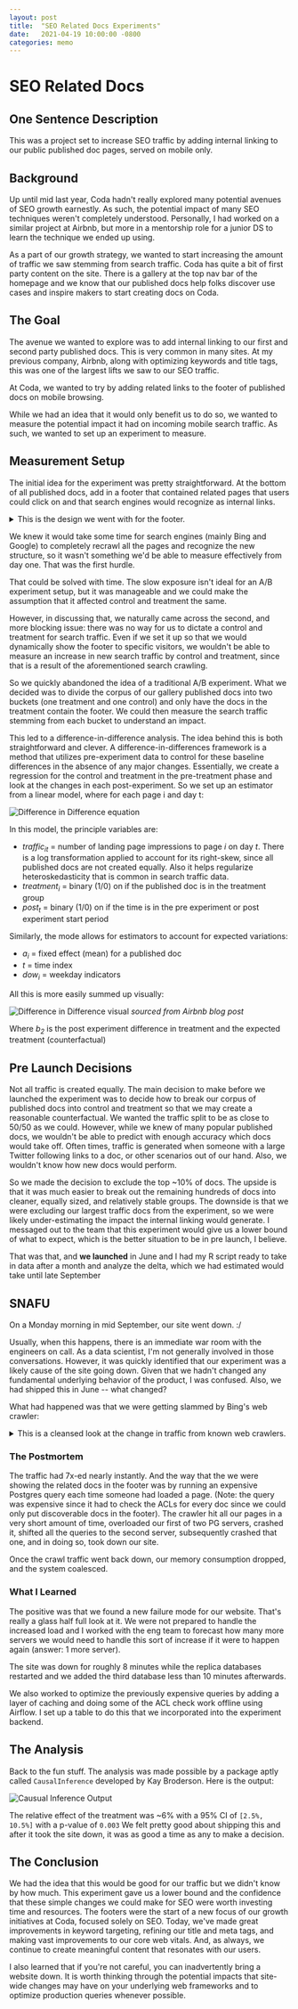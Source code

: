 ```yaml
---
layout: post
title:  "SEO Related Docs Experiments"
date:   2021-04-19 10:00:00 -0800
categories: memo
---
```


# SEO Related Docs

## One Sentence Description
This was a project set to increase SEO traffic by adding internal linking to our public published doc pages, served on mobile only.

## Background
Up until mid last year, Coda hadn't really explored many potential avenues of SEO growth earnestly. As such, the potential impact of many SEO techniques weren't completely understood. Personally, I had worked on a similar project at Airbnb, but more in a mentorship role for a junior DS to learn the technique we ended up using.

As a part of our growth strategy, we wanted to start increasing the amount of traffic we saw stemming from search traffic. Coda has quite a bit of first party content on the site. There is a gallery at the top nav bar of the homepage and we know that our published docs help folks discover use cases and inspire makers to start creating docs on Coda.



## The Goal
The avenue we wanted to explore was to add internal linking to our first and second party published docs. This is very common in many sites. At my previous company, Airbnb, along with optimizing keywords and title tags, this was one of the largest lifts we saw to our SEO traffic.

At Coda, we wanted to try by adding related links to the footer of published docs on mobile browsing.

While we had an idea that it would only benefit us to do so, we wanted to measure the potential impact it had on incoming mobile search traffic. As such, we wanted to set up an experiment to measure.

## Measurement Setup

The initial idea for the experiment was pretty straightforward. At the bottom of all published docs, add in a footer that contained related pages that users could click on and that search engines would recognize as internal links.

<details>
  <summary>This is the design we went with for the footer.</summary>
![Related Docs Footer](https://i.imgur.com/qLaHbNq.png)
</details>

We knew it would take some time for search engines (mainly Bing and Google) to completely recrawl all the pages and recognize the new structure, so it wasn't something we'd be able to measure effectively from day one. That was the first hurdle.

That could be solved with time. The slow exposure isn't ideal for an A/B experiment setup, but it was manageable and we could make the assumption that it affected control and treatment the same.

However, in discussing that, we naturally came across the second, and more blocking issue: there was no way for us to dictate a control and treatment for search traffic. Even if we set it up so that we would dynamically show the footer to specific visitors, we wouldn't be able to measure an increase in new search traffic by control and treatment, since that is a result of the aforementioned search crawling.

So we quickly abandoned the idea of a traditional A/B experiment. What we decided was to divide the corpus of our gallery published docs into two buckets (one treatment and one control) and only have the docs in the treatment contain the footer. We could then measure the search traffic stemming from each bucket to understand an impact.

This led to a difference-in-difference analysis. The idea behind this is both straightforward and clever. A difference-in-differences framework is a method that utilizes pre-experiment data to control for these baseline differences in the absence of any major changes. Essentially, we create a regression for the control and treatment in the pre-treatment phase and look at the changes in each post-experiment.
So we set up an estimator from a linear model, where for each page i and day t:

![Difference in Difference equation](https://i.imgur.com/8CiWZQR.png)

In this model, the principle variables are:

* _traffic<sub>it</sub>_ = number of landing page impressions to page _i_ on day _t_. There is a log transformation applied to account for its right-skew, since all published docs are not created equally. Also it helps regularize heteroskedasticity that is common in search traffic data.
* _treatment<sub>i</sub>_ = binary (1/0) on if the published doc is in the treatment group
* _post<sub>t</sub>_ = binary (1/0) on if the time is in the pre experiment or post experiment start period

Similarly, the mode allows for estimators to account for expected variations:

* _a<sub>i</sub>_ = fixed effect (mean) for a published doc
* _t_ = time index
* _dow<sub>i</sub>_ = weekday indicators

All this is more easily summed up visually:

![Difference in Difference visual](https://i.imgur.com/dsXuMNN.png)
_sourced from Airbnb blog post_

Where _b<sub>2</sub>_ is the post experiment difference in treatment and the expected treatment (counterfactual)


## Pre Launch Decisions

Not all traffic is created equally. The main decision to make before we launched the experiment was to decide how to break our corpus of published docs into control and treatment so that we may create a reasonable counterfactual. We wanted the traffic split to be as close to 50/50 as we could. However, while we knew of many popular published docs, we wouldn't be able to predict with enough accuracy which docs would take off. Often times, traffic is generated when someone with a large Twitter following links to a doc, or other scenarios out of our hand. Also, we wouldn't know how new docs would perform.

So we made the decision to exclude the top ~10% of docs. The upside is that it was much easier to break out the remaining hundreds of docs into cleaner, equally sized, and relatively stable groups. The downside is that we were excluding our largest traffic docs from the experiment, so we were likely under-estimating the impact the internal linking would generate. I messaged out to the team that this experiment would give us a lower bound of what to expect, which is the better situation to be in pre launch, I believe.


That was that, and **we launched** in June and I had my R script ready to take in data after a month and analyze the delta, which we had estimated would take until late September


## SNAFU

On a Monday morning in mid September, our site went down. :/

Usually, when this happens, there is an immediate war room with the engineers on call. As a data scientist, I'm not generally involved in those conversations. However, it was quickly identified that our experiment was a likely cause of the site going down. Given that we hadn't changed any fundamental underlying behavior of the product, I was confused. Also, we had shipped this in June -- what changed?

What had happened was that we were getting slammed by Bing's web crawler:

<details>
  <summary>This is a cleansed look at the change in traffic from known web crawlers.</summary>
![Crawl Data](https://i.imgur.com/oQFvjSy.png)
</details>


### The Postmortem

The traffic had 7x-ed nearly instantly. And the way that the we were showing the related docs in the footer was by running an expensive Postgres query each time someone had loaded a page. (Note: the query was expensive since it had to check the ACLs for every doc since we could only put discoverable docs in the footer). The crawler hit all our pages in a very short amount of time, overloaded our first of two PG servers, crashed it, shifted all the queries to the second server, subsequently crashed that one, and in doing so, took down our site.

Once the crawl traffic went back down, our memory consumption dropped, and the system coalesced.


### What I Learned
The positive was that we found a new failure mode for our website. That's really a glass half full look at it. We were not prepared to handle the increased load and I worked with the eng team to forecast how many more servers we would need to handle this sort of increase if it were to happen again (answer: 1 more server).

The site was down for roughly 8 minutes while the replica databases restarted and we added the third database less than 10 minutes afterwards.

We also worked to optimize the previously expensive queries by adding a layer of caching and doing some of the ACL check work offline using Airflow. I set up a table to do this that we incorporated into the experiment backend.


## The Analysis

Back to the fun stuff. The analysis was made possible by a package aptly called `CausalInference` developed by Kay Broderson.
Here is the output:

![Causual Inference Output](https://i.imgur.com/n6lO5yZ.png)

The relative effect of the treatment was ~6% with a 95% CI of `[2.5%, 10.5%]` with a p-value of `0.003`
We felt pretty good about shipping this and after it took the site down, it was as good a time as any to make a decision.


## The Conclusion

We had the idea that this would be good for our traffic but we didn't know by how much. This experiment gave us a lower bound and the confidence that these simple changes we could make for SEO were worth investing time and resources. The footers were the start of a new focus of our growth initiatives at Coda, focused solely on SEO. Today, we've made great improvements in keyword targeting, refining our title and meta tags, and making vast improvements to our core web vitals. And, as always, we continue to create meaningful content that resonates with our users.

I also learned that if you're not careful, you can inadvertently bring a website down. It is worth thinking through the potential impacts that site-wide changes may have on your underlying web frameworks and to optimize production queries whenever possible.
